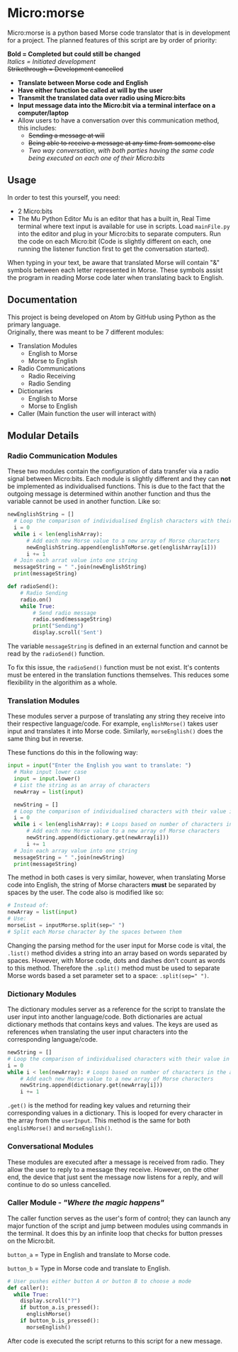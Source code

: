 # Micro:morse
Micro:morse is a python based Morse code translator that is in development for a project. The planned features of this script are by order of priority:

**Bold = Completed but could still be changed**
<br>
_Italics = Initiated development_
<br>
~~Strikethrough = Development cancelled~~

- **Translate between Morse code and English**
- **Have either function be called at will by the user**
- **Transmit the translated data over radio using Micro:bits**
- **Input message data into the Micro:bit via a terminal interface on a computer/laptop**
- Allow users to have a conversation over this communication method, this includes:
  - ~~Sending a message at will~~
  - ~~Being able to receive a message at any time from someone else~~
  - _Two way conversation, with both parties having the same code being executed on each one of their Micro:bits_

## Usage
In order to test this yourself, you need:
- 2 Micro:bits
- The Mu Python Editor
Mu is an editor that has a built in, Real Time terminal where text input is available for use in scripts. Load ``mainFile.py`` into the editor and plug in your Micro:bits to separate computers. Run the code on each Micro:bit (Code is slightly different on each, one running the listener function first to get the conversation started).

When typing in your text, be aware that translated Morse will contain "&" symbols between each letter represented in Morse. These symbols assist the program in reading Morse code later when translating back to English.

## Documentation
This project is being developed on Atom by GitHub using Python as the primary language.
<br>
Originally, there was meant to be 7 different modules:
- Translation Modules
  - English to Morse
  - Morse to English
- Radio Communications
  - Radio Receiving
  - Radio Sending
- Dictionaries
  - English to Morse
  - Morse to English
- Caller (Main function the user will interact with)

## Modular Details

### Radio Communication Modules
These two modules contain the configuration of data transfer via a radio signal between Micro:bits. Each module is slightly different and they can **not** be implemented as individualised functions. This is due to the fact that the outgoing message is determined within another function and thus the variable cannot be used in another function. Like so:
```python
newEnglishString = []
  # Loop the comparison of individualised English characters with their value in Morse
  i = 0
  while i < len(englishArray):
      # Add each new Morse value to a new array of Morse characters
      newEnglishString.append(englishToMorse.get(englishArray[i]))
      i += 1
  # Join each arrat value into one string
  messageString = " ".join(newEnglishString)
  print(messageString)
```
```python
def radioSend():
    # Radio Sending
    radio.on()
    while True:
        # Send radio message
        radio.send(messageString)
        print("Sending")
        display.scroll('Sent')
```
The variable ``messageString`` is defined in an external function and cannot be read by the ``radioSend()`` function.

To fix this issue, the ``radioSend()`` function must be not exist. It's contents must be entered in the translation functions themselves. This reduces some flexibility in the algorithim as a whole.
### Translation Modules
These modules server a purpose of translating any string they receive into their respective language/code. For example, ``englishMorse()`` takes user input and translates it into Morse code. Similarly, ``morseEnglish()`` does the same thing but in reverse.

These functions do this in the following way:
```python
input = input("Enter the English you want to translate: ")
  # Make input lower case
  input = input.lower()
  # List the string as an array of characters
  newArray = list(input)

  newString = []
  # Loop the comparison of individualised characters with their value in the target language.
  i = 0
  while i < len(englishArray): # Loops based on number of characters in the array.
      # Add each new Morse value to a new array of Morse characters
      newString.append(dictionary.get(newArray[i]))
      i += 1
  # Join each array value into one string
  messageString = " ".join(newString)
  print(messageString)
```
The method in both cases is very similar, however, when translating Morse code into English, the string of Morse characters **must** be separated by spaces by the user. The code also is modified like so:
```python
# Instead of:
newArray = list(input)
# Use:
morseList = inputMorse.split(sep=" ")
# Split each Morse character by the spaces between them
```
Changing the parsing method for the user input for Morse code is vital, the `.list()` method divides a string into an array based on words separated by spaces.
However, with Morse code, dots and dashes don't count as words to this method. Therefore the `.split()` method must be used to separate Morse words based a set parameter set to a space: `.split(sep=" ")`.
### Dictionary Modules
 The dictionary modules server as a reference for the script to translate the user input into another language/code. Both dictionaries are actual dictionary methods that contains keys and values. The keys are used as references when translating the user input characters into the corresponding language/code.
```python
newString = []
# Loop the comparison of individualised characters with their value in the target language.
i = 0
while i < len(newArray): # Loops based on number of characters in the array.
    # Add each new Morse value to a new array of Morse characters
    newString.append(dictionary.get(newArray[i]))
    i += 1
```
`.get()` is the method for reading key values and returning their corresponding values in a dictionary. This is looped for every character in the array from the `userInput`. This method is the same for both `englishMorse()` and `morseEnglish()`.

### Conversational Modules
These modules are executed after a message is received from radio. They allow the user to reply to a message they receive. However, on the other end, the device that just sent the message now listens for a reply, and will continue to do so unless cancelled.

### Caller Module - _"Where the magic happens"_
The caller function serves as the user's form of control; they can launch any major function of the script and jump between modules using commands in the terminal. It does this by an infinite loop that checks for button presses on the Micro:bit.

`button_a` = Type in English and translate to Morse code.

`button_b` = Type in Morse code and translate to English.

```python
# User pushes either button A or button B to choose a mode
def caller():
  while True:
    display.scroll("?")
    if button_a.is_pressed():
      englishMorse()
    if button_b.is_pressed():
      morseEnglish()
```
After code is executed the script returns to this script for a new message.
